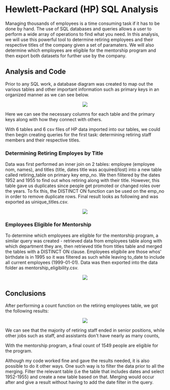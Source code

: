 # Hewlett-Packard (HP) SQL Analysis

Managing thousands of employees is a time consuming task if it has to be done by hand. The use of SQL databases and queries allows a user to perform a wide array of operations to find what you need. In this analysis, we will use this powerful tool to determine retiring employees and their respective titles of the company given a set of paramaters. We will also determine which employees are eligible for the mentorship program and then export both datasets for further use by the company. 

## Analysis and Code

Prior to any SQL work, a database diagram was created to map out the various tables and other important information such as primary keys in an organized manner as we can see below. 
<p align="center"> 
  <img src="https://user-images.githubusercontent.com/100324759/164355027-44b91353-72bf-4a12-8158-f94bd7cf18bb.png">  
</p>
Here we can see the necessary columns for each table and the primary keys along with how they connect with others. 

With 6 tables and 6 csv files of HP data imported into our tables, we could then begin creating queries for the first task: determining retiring staff members and their respective titles.

### Determining Retiring Employes by Title

Data was first performed an inner join on 2 tables: employee (employee nom, names), and titles (title, dates title was acquired/lost) into a new table called retiring_table on primary key emp_no. We then filitered by the dates 1952 and 1955 to find out whos retiring along with their title. However, this table gave us duplicates since people get promoted or changed roles over the years. To fix this, the DISTINCT ON function can be used on the emp_no in order to remove duplicate rows. Final result looks as following and was exported as uinique_titles.csv.
<p align="center"> 
     <img src='https://user-images.githubusercontent.com/100324759/164747145-435979d7-79a8-489c-9bc0-81aefb4b8b28.PNG'>
</p>

### Employees Eligible for Mentorship

To determine which employees are eligible for the mentorship program, a similar query was created - retrieved data from employees table along with which department they are, then retrieved title from titles table and merged the tables with a DISTINCT ON clause. Employees eligibile are those whos' birthdate is in 1995 so it was filtered as such while leaving to_date to include all current employees (1999-01-01).  Data was then exported into the data folder as mentorship_eligibility.csv.
<p align="center"> 
   <img src='https://user-images.githubusercontent.com/100324759/164766375-31631966-987d-4251-b46b-6435e68abdda.PNG'>
  </p>


  ## Conclusions
  
  After performing a count function on the retiring employees table, we got the following results:
  
 <p align="center">  
<img src='https://user-images.githubusercontent.com/100324759/164787955-a1fac311-1f2f-42c4-8520-19d926f0bbd0.png'
   </p>
  
We can see that the majority of retiring staff ended in senior positions, while other jobs such as staff, and assistants don't have nearly as many counts,
  
With the mentorship program, a final count of 1549 people are eligible for the program.
  
  Although my code worked fine and gave the results needed, it is also possible to do it other ways. One such way is to filter the data prior to all the merging. Filter the relevant table (i.e the table that includes dates and select 1952-1955) and create a new table based on that. Merging would occur after and give a result without having to add the date filter in the query.
